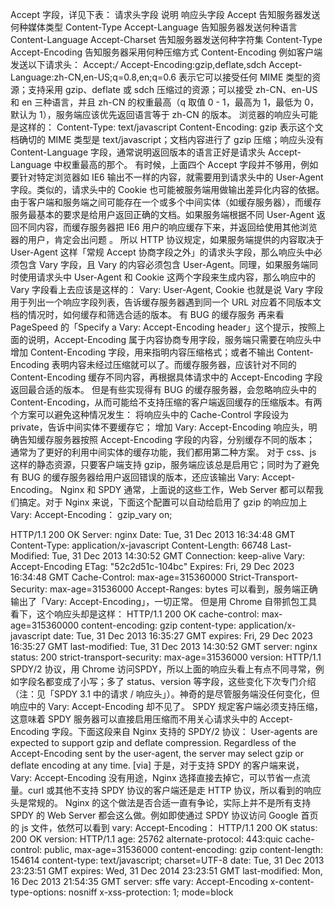 Accept 字段，详见下表：
请求头字段	说明	响应头字段
Accept	告知服务器发送何种媒体类型	Content-Type
Accept-Language	告知服务器发送何种语言	Content-Language
Accept-Charset	告知服务器发送何种字符集	Content-Type
Accept-Encoding	告知服务器采用何种压缩方式	Content-Encoding
例如客户端发送以下请求头：
Accept:*/*
Accept-Encoding:gzip,deflate,sdch
Accept-Language:zh-CN,en-US;q=0.8,en;q=0.6
表示它可以接受任何 MIME 类型的资源；支持采用 gzip、deflate 或 sdch 压缩过的资源；可以接受 zh-CN、en-US 和 en 三种语言，并且 zh-CN 的权重最高（q 取值 0 - 1，最高为 1，最低为 0，默认为 1），服务端应该优先返回语言等于 zh-CN 的版本。
浏览器的响应头可能是这样的：
Content-Type: text/javascript
Content-Encoding: gzip
表示这个文档确切的 MIME 类型是 text/javascript；文档内容进行了 gzip 压缩；响应头没有 Content-Language 字段，通常说明返回版本的语言正好是请求头 Accept-Language 中权重最高的那个。
有时候，上面四个 Accept 字段并不够用，例如要针对特定浏览器如 IE6 输出不一样的内容，就需要用到请求头中的 User-Agent 字段。类似的，请求头中的 Cookie 也可能被服务端用做输出差异化内容的依据。
由于客户端和服务端之间可能存在一个或多个中间实体（如缓存服务器），而缓存服务最基本的要求是给用户返回正确的文档。如果服务端根据不同 User-Agent 返回不同内容，而缓存服务器把 IE6 用户的响应缓存下来，并返回给使用其他浏览器的用户，肯定会出问题 。
所以 HTTP 协议规定，如果服务端提供的内容取决于 User-Agent 这样「常规 Accept 协商字段之外」的请求头字段，那么响应头中必须包含 Vary 字段，且 Vary 的内容必须包含 User-Agent。同理，如果服务端同时使用请求头中 User-Agent 和 Cookie 这两个字段来生成内容，那么响应中的 Vary 字段看上去应该是这样的：
Vary: User-Agent, Cookie
也就是说 Vary 字段用于列出一个响应字段列表，告诉缓存服务器遇到同一个 URL 对应着不同版本文档的情况时，如何缓存和筛选合适的版本。
有 BUG 的缓存服务
再来看 PageSpeed 的「Specify a Vary: Accept-Encoding header」这个提示，按照上面的说明，Accept-Encoding 属于内容协商专用字段，服务端只需要在响应头中增加 Content-Encoding 字段，用来指明内容压缩格式；或者不输出 Content-Encoding 表明内容未经过压缩就可以了。而缓存服务器，应该针对不同的 Content-Encoding 缓存不同内容，再根据具体请求中的 Accept-Encoding 字段返回最合适的版本。
但是有些实现得有 BUG 的缓存服务器，会忽略响应头中的 Content-Encoding，从而可能给不支持压缩的客户端返回缓存的压缩版本。有两个方案可以避免这种情况发生：
将响应头中的 Cache-Control 字段设为 private，告诉中间实体不要缓存它；
增加 Vary: Accept-Encoding 响应头，明确告知缓存服务器按照 Accept-Encoding 字段的内容，分别缓存不同的版本；
通常为了更好的利用中间实体的缓存功能，我们都用第二种方案。
对于 css、js 这样的静态资源，只要客户端支持 gzip，服务端应该总是启用它；同时为了避免有 BUG 的缓存服务器给用户返回错误的版本，还应该输出 Vary: Accept-Encoding。
Nginx 和 SPDY
通常，上面说的这些工作，Web Server 都可以帮我们搞定。对于 Nginx 来说，下面这个配置可以自动给启用了 gzip 的响应加上 Vary: Accept-Encoding：
gzip_vary on;

HTTP/1.1 200 OK
Server: nginx
Date: Tue, 31 Dec 2013 16:34:48 GMT
Content-Type: application/x-javascript
Content-Length: 66748
Last-Modified: Tue, 31 Dec 2013 14:30:52 GMT
Connection: keep-alive
Vary: Accept-Encoding
ETag: "52c2d51c-104bc"
Expires: Fri, 29 Dec 2023 16:34:48 GMT
Cache-Control: max-age=315360000
Strict-Transport-Security: max-age=31536000
Accept-Ranges: bytes
可以看到，服务端正确输出了「Vary: Accept-Encoding」，一切正常。
但是用 Chrome 自带抓包工具看下，这个响应头却是这样：
HTTP/1.1 200 OK
cache-control: max-age=315360000
content-encoding: gzip
content-type: application/x-javascript
date: Tue, 31 Dec 2013 16:35:27 GMT
expires: Fri, 29 Dec 2023 16:35:27 GMT
last-modified: Tue, 31 Dec 2013 14:30:52 GMT
server: nginx
status: 200
strict-transport-security: max-age=31536000
version: HTTP/1.1
SPDY/2 协议，用 Chrome 访问SPDY，所以上面的响应头看上有点不同寻常，例如字段名都变成了小写；多了 status、version 等字段，这些变化下次专门介绍（注：见「SPDY 3.1 中的请求 / 响应头」）。神奇的是尽管服务端没任何变化，但响应中的 Vary: Accept-Encoding 却不见了。
SPDY 规定客户端必须支持压缩，这意味着 SPDY 服务器可以直接启用压缩而不用关心请求头中的 Accept-Encoding 字段。下面这段来自 Nginx 支持的 SPDY/2 协议：
User-agents are expected to support gzip and deflate compression. Regardless of the Accept-Encoding sent by the user-agent, the server may select gzip or deflate encoding at any time. [via]
于是，对于支持 SPDY 的客户端来说，Vary: Accept-Encoding 没有用途，Nginx 选择直接去掉它，可以节省一点流量。curl 或其他不支持 SPDY 协议的客户端还是走 HTTP 协议，所以看到的响应头是常规的。
Nginx 的这个做法是否合适一直有争论，实际上并不是所有支持 SPDY 的 Web Server 都会这么做。例如即使通过 SPDY 协议访问 Google 首页的 js 文件，依然可以看到 vary: Accept-Encoding：
HTTP/1.1 200 OK
status: 200 OK
version: HTTP/1.1
age: 25762
alternate-protocol: 443:quic
cache-control: public, max-age=31536000
content-encoding: gzip
content-length: 154614
content-type: text/javascript; charset=UTF-8
date: Tue, 31 Dec 2013 23:23:51 GMT
expires: Wed, 31 Dec 2014 23:23:51 GMT
last-modified: Mon, 16 Dec 2013 21:54:35 GMT
server: sffe
vary: Accept-Encoding
x-content-type-options: nosniff
x-xss-protection: 1; mode=block


